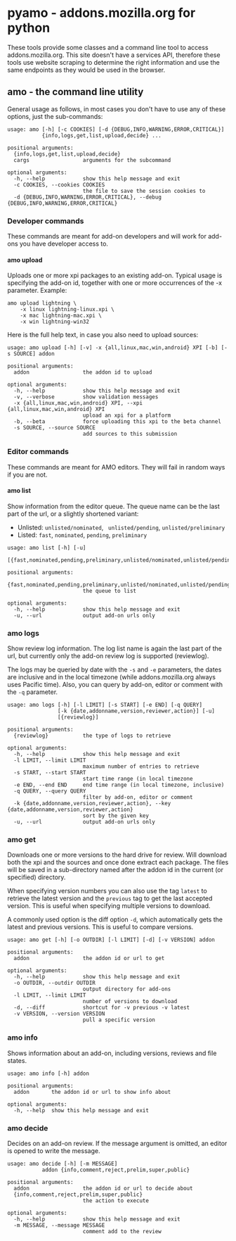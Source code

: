 pyamo - addons.mozilla.org for python
=====================================

These tools provide some classes and a command line tool to access
addons.mozilla.org. This site doesn't have a services API, therefore these
tools use website scraping to determine the right information and use the same
endpoints as they would be used in the browser.


amo - the command line utility
------------------------------

General usage as follows, in most cases you don't have to use any of these
options, just the sub-commands:

```
usage: amo [-h] [-c COOKIES] [-d {DEBUG,INFO,WARNING,ERROR,CRITICAL}]
           {info,logs,get,list,upload,decide} ...

positional arguments:
  {info,logs,get,list,upload,decide}
  cargs                 arguments for the subcommand

optional arguments:
  -h, --help            show this help message and exit
  -c COOKIES, --cookies COOKIES
                        the file to save the session cookies to
  -d {DEBUG,INFO,WARNING,ERROR,CRITICAL}, --debug {DEBUG,INFO,WARNING,ERROR,CRITICAL}
```

### Developer commands
These commands are meant for add-on developers and will work for add-ons you
have developer access to.

#### amo upload
Uploads one or more xpi packages to an existing add-on. Typical usage is
specifying the add-on id, together with one or more occurrences of the -x
parameter. Example:

```
amo upload lightning \
    -x linux lightning-linux.xpi \
    -x mac lightning-mac.xpi \
    -x win lightning-win32
```

Here is the full help text, in case you also need to upload sources:
```
usage: amo upload [-h] [-v] -x {all,linux,mac,win,android} XPI [-b] [-s SOURCE] addon

positional arguments:
  addon                 the addon id to upload

optional arguments:
  -h, --help            show this help message and exit
  -v, --verbose         show validation messages
  -x {all,linux,mac,win,android} XPI, --xpi {all,linux,mac,win,android} XPI
                        upload an xpi for a platform
  -b, --beta            force uploading this xpi to the beta channel
  -s SOURCE, --source SOURCE
                        add sources to this submission
```

### Editor commands
These commands are meant for AMO editors. They will fail in random ways if you
are not.

#### amo list
Show information from the editor queue. The queue name can be the last part of
the url, or a slightly shortened variant:
* Unlisted: `unlisted/nominated`, ` unlisted/pending`, `unlisted/preliminary`
* Listed: `fast`, `nominated`, `pending`, `preliminary`

```
usage: amo list [-h] [-u]
                [{fast,nominated,pending,preliminary,unlisted/nominated,unlisted/pending,unlisted/preliminary}]

positional arguments:
  {fast,nominated,pending,preliminary,unlisted/nominated,unlisted/pending,unlisted/preliminary}
                        the queue to list

optional arguments:
  -h, --help            show this help message and exit
  -u, --url             output add-on urls only
```

### amo logs
Show review log information. The log list name is again the last part of the
url, but currently only the add-on review log is supported (reviewlog).

The logs may be queried by date with the `-s` and `-e` parameters, the dates
are inclusive and in the local timezone (while addons.mozilla.org always uses
Pacific time). Also, you can query by add-on, editor or comment with the `-q`
parameter.

```
usage: amo logs [-h] [-l LIMIT] [-s START] [-e END] [-q QUERY]
                [-k {date,addonname,version,reviewer,action}] [-u]
                [{reviewlog}]

positional arguments:
  {reviewlog}           the type of logs to retrieve

optional arguments:
  -h, --help            show this help message and exit
  -l LIMIT, --limit LIMIT
                        maximum number of entries to retrieve
  -s START, --start START
                        start time range (in local timezone
  -e END, --end END     end time range (in local timezone, inclusive)
  -q QUERY, --query QUERY
                        filter by add-on, editor or comment
  -k {date,addonname,version,reviewer,action}, --key {date,addonname,version,reviewer,action}
                        sort by the given key
  -u, --url             output add-on urls only

```

### amo get
Downloads one or more versions to the hard drive for review. Will download both
the xpi and the sources and once done extract each package. The files will be
saved in a sub-directory named after the addon id in the current (or specified)
directory.

When specifying version numbers you can also use the tag `latest` to retrieve
the latest version and the `previous` tag to get the last accepted version.
This is useful when specifying multiple versions to download.

A commonly used option is the diff option `-d`, which automatically gets the
latest and previous versions. This is useful to compare versions.

```
usage: amo get [-h] [-o OUTDIR] [-l LIMIT] [-d] [-v VERSION] addon

positional arguments:
  addon                 the addon id or url to get

optional arguments:
  -h, --help            show this help message and exit
  -o OUTDIR, --outdir OUTDIR
                        output directory for add-ons
  -l LIMIT, --limit LIMIT
                        number of versions to download
  -d, --diff            shortcut for -v previous -v latest
  -v VERSION, --version VERSION
                        pull a specific version
```

### amo info
Shows information about an add-on, including versions, reviews and file states.

```
usage: amo info [-h] addon

positional arguments:
  addon       the addon id or url to show info about

optional arguments:
  -h, --help  show this help message and exit
```

### amo decide
Decides on an add-on review. If the message argument is omitted, an editor is opened to write the message.

```
usage: amo decide [-h] [-m MESSAGE]
           addon {info,comment,reject,prelim,super,public}

positional arguments:
  addon                 the addon id or url to decide about
  {info,comment,reject,prelim,super,public}
                        the action to execute

optional arguments:
  -h, --help            show this help message and exit
  -m MESSAGE, --message MESSAGE
                        comment add to the review
```

